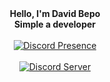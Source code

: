 <div align="center">
    <div>
        <b>Hello, I'm David Bepo</b>
        <br />
        <b>Simple a developer</b>
    </div>
    <br />
    <div>
        <a href="https://discord.com/users/899496792566169621" target="_blank">
	        <img alt="Discord Presence" src="https://lanyard.cnrad.dev/api/899496792566169621?bg=1f1f1f&borderRadius=20px">
        </a>
    </div>
    <br />
    <div>
        <a href=""><img alt="Discord Server" src="https://img.shields.io/discord/1127854927654428762?logo=discord&logoColor=white&color=5865F2" /></a>
    </div>
</div>
